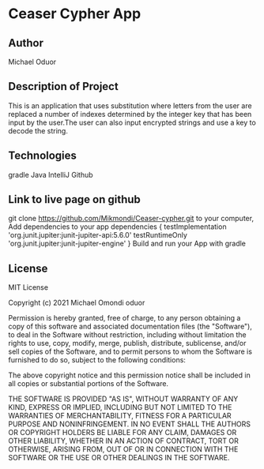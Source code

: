 # Ceaser Cypher App
## Author
Michael Oduor
## Description of Project
This is an application that uses substitution where letters from the user are replaced a number of indexes determined by the integer key that has been input by the user.The user can also input encrypted strings and use a key to decode the string.
## Technologies
gradle
Java 
IntelliJ
Github
## Link to live page on github
git clone https://github.com/Mikmondi/Ceaser-cypher.git
to your computer, Add dependencies to your app 
dependencies {
    testImplementation 'org.junit.jupiter:junit-jupiter-api:5.6.0'
    testRuntimeOnly 'org.junit.jupiter:junit-jupiter-engine'
}
Build and run your App with gradle

## License
MIT License

Copyright (c) 2021 Michael Omondi oduor

Permission is hereby granted, free of charge, to any person obtaining a copy
of this software and associated documentation files (the "Software"), to deal
in the Software without restriction, including without limitation the rights
to use, copy, modify, merge, publish, distribute, sublicense, and/or sell
copies of the Software, and to permit persons to whom the Software is
furnished to do so, subject to the following conditions:

The above copyright notice and this permission notice shall be included in all
copies or substantial portions of the Software.

THE SOFTWARE IS PROVIDED "AS IS", WITHOUT WARRANTY OF ANY KIND, EXPRESS OR
IMPLIED, INCLUDING BUT NOT LIMITED TO THE WARRANTIES OF MERCHANTABILITY,
FITNESS FOR A PARTICULAR PURPOSE AND NONINFRINGEMENT. IN NO EVENT SHALL THE
AUTHORS OR COPYRIGHT HOLDERS BE LIABLE FOR ANY CLAIM, DAMAGES OR OTHER
LIABILITY, WHETHER IN AN ACTION OF CONTRACT, TORT OR OTHERWISE, ARISING FROM,
OUT OF OR IN CONNECTION WITH THE SOFTWARE OR THE USE OR OTHER DEALINGS IN THE
SOFTWARE.